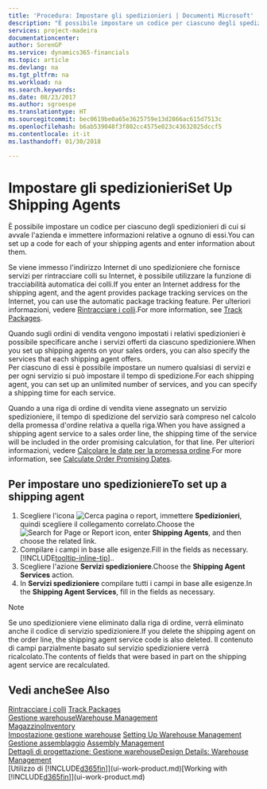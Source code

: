 ```yaml
---
title: 'Procedura: Impostare gli spedizionieri | Documenti Microsoft'
description: "È possibile impostare un codice per ciascuno degli spedizionieri di cui si avvale l'azienda e immettere informazioni relative a ognuno di essi."
services: project-madeira
documentationcenter: 
author: SorenGP
ms.service: dynamics365-financials
ms.topic: article
ms.devlang: na
ms.tgt_pltfrm: na
ms.workload: na
ms.search.keywords: 
ms.date: 08/23/2017
ms.author: sgroespe
ms.translationtype: HT
ms.sourcegitcommit: bec0619be0a65e3625759e13d2866ac615d7513c
ms.openlocfilehash: b6ab539048f3f802cc4575e023c43632025dccf5
ms.contentlocale: it-it
ms.lasthandoff: 01/30/2018

---
```

# <a name="set-up-shipping-agents"></a><span data-ttu-id="b0a3a-103">Impostare gli spedizionieri</span><span class="sxs-lookup"><span data-stu-id="b0a3a-103">Set Up Shipping Agents</span></span>
<span data-ttu-id="b0a3a-104">È possibile impostare un codice per ciascuno degli spedizionieri di cui si avvale l'azienda e immettere informazioni relative a ognuno di essi.</span><span class="sxs-lookup"><span data-stu-id="b0a3a-104">You can set up a code for each of your shipping agents and enter information about them.</span></span>  

<span data-ttu-id="b0a3a-105">Se viene immesso l'indirizzo Internet di uno spedizioniere che fornisce servizi per rintracciare colli su Internet, è possibile utilizzare la funzione di tracciabilità automatica dei colli.</span><span class="sxs-lookup"><span data-stu-id="b0a3a-105">If you enter an Internet address for the shipping agent, and the agent provides package tracking services on the Internet, you can use the automatic package tracking feature.</span></span> <span data-ttu-id="b0a3a-106">Per ulteriori informazioni, vedere [Rintracciare i colli](sales-how-track-packages.md).</span><span class="sxs-lookup"><span data-stu-id="b0a3a-106">For more information, see [Track Packages](sales-how-track-packages.md).</span></span>

<span data-ttu-id="b0a3a-107">Quando sugli ordini di vendita vengono impostati i relativi spedizionieri è possibile specificare anche i servizi offerti da ciascuno spedizioniere.</span><span class="sxs-lookup"><span data-stu-id="b0a3a-107">When you set up shipping agents on your sales orders, you can also specify the services that each shipping agent offers.</span></span>  
<span data-ttu-id="b0a3a-108">Per ciascuno di essi è possibile impostare un numero qualsiasi di servizi e per ogni servizio si può impostare il tempo di spedizione.</span><span class="sxs-lookup"><span data-stu-id="b0a3a-108">For each shipping agent, you can set up an unlimited number of services, and you can specify a shipping time for each service.</span></span>  

<span data-ttu-id="b0a3a-109">Quando a una riga di ordine di vendita viene assegnato un servizio spedizioniere, il tempo di spedizione del servizio sarà compreso nel calcolo della promessa d'ordine relativa a quella riga.</span><span class="sxs-lookup"><span data-stu-id="b0a3a-109">When you have assigned a shipping agent service to a sales order line, the shipping time of the service will be included in the order promising calculation, for that line.</span></span> <span data-ttu-id="b0a3a-110">Per ulteriori informazioni, vedere [Calcolare le date per la promessa ordine](sales-how-to-calculate-order-promising-dates.md).</span><span class="sxs-lookup"><span data-stu-id="b0a3a-110">For more information, see [Calculate Order Promising Dates](sales-how-to-calculate-order-promising-dates.md).</span></span>

## <a name="to-set-up-a-shipping-agent"></a><span data-ttu-id="b0a3a-111">Per impostare uno spedizioniere</span><span class="sxs-lookup"><span data-stu-id="b0a3a-111">To set up a shipping agent</span></span>  
1.  <span data-ttu-id="b0a3a-112">Scegliere l'icona ![Cerca pagina o report](media/ui-search/search_small.png "icona Cerca pagina o report"), immettere **Spedizionieri**, quindi scegliere il collegamento correlato.</span><span class="sxs-lookup"><span data-stu-id="b0a3a-112">Choose the ![Search for Page or Report](media/ui-search/search_small.png "Search for Page or Report icon") icon, enter **Shipping Agents**, and then choose the related link.</span></span>  
2.  <span data-ttu-id="b0a3a-113">Compilare i campi in base alle esigenze.</span><span class="sxs-lookup"><span data-stu-id="b0a3a-113">Fill in the fields as necessary.</span></span> [!INCLUDE[tooltip-inline-tip](includes/tooltip-inline-tip_md.md)]<span data-ttu-id="b0a3a-114">.</span><span class="sxs-lookup"><span data-stu-id="b0a3a-114">.</span></span>  
3.  <span data-ttu-id="b0a3a-115">Scegliere l'azione **Servizi spedizioniere**.</span><span class="sxs-lookup"><span data-stu-id="b0a3a-115">Choose the **Shipping Agent Services** action.</span></span>
4. <span data-ttu-id="b0a3a-116">In **Servizi spedizioniere** compilare tutti i campi in base alle esigenze.</span><span class="sxs-lookup"><span data-stu-id="b0a3a-116">In the **Shipping Agent Services**, fill in the fields as necessary.</span></span>

> [!NOTE]  
>  <span data-ttu-id="b0a3a-117">Se uno spedizioniere viene eliminato dalla riga di ordine, verrà eliminato anche il codice di servizio spedizioniere.</span><span class="sxs-lookup"><span data-stu-id="b0a3a-117">If you delete the shipping agent on the order line, the shipping agent service code is also deleted.</span></span> <span data-ttu-id="b0a3a-118">Il contenuto di campi parzialmente basato sul servizio spedizioniere verrà ricalcolato.</span><span class="sxs-lookup"><span data-stu-id="b0a3a-118">The contents of fields that were based in part on the shipping agent service are recalculated.</span></span>  

## <a name="see-also"></a><span data-ttu-id="b0a3a-119">Vedi anche</span><span class="sxs-lookup"><span data-stu-id="b0a3a-119">See Also</span></span>
<span data-ttu-id="b0a3a-120">[Rintracciare i colli](sales-how-track-packages.md)  </span><span class="sxs-lookup"><span data-stu-id="b0a3a-120">[Track Packages](sales-how-track-packages.md)  </span></span>  
[<span data-ttu-id="b0a3a-121">Gestione warehouse</span><span class="sxs-lookup"><span data-stu-id="b0a3a-121">Warehouse Management</span></span>](warehouse-manage-warehouse.md)  
[<span data-ttu-id="b0a3a-122">Magazzino</span><span class="sxs-lookup"><span data-stu-id="b0a3a-122">Inventory</span></span>](inventory-manage-inventory.md)  
<span data-ttu-id="b0a3a-123">[Impostazione gestione warehouse](warehouse-setup-warehouse.md)   </span><span class="sxs-lookup"><span data-stu-id="b0a3a-123">[Setting Up Warehouse Management](warehouse-setup-warehouse.md)   </span></span>  
<span data-ttu-id="b0a3a-124">[Gestione assemblaggio](assembly-assemble-items.md)  </span><span class="sxs-lookup"><span data-stu-id="b0a3a-124">[Assembly Management](assembly-assemble-items.md)  </span></span>  
[<span data-ttu-id="b0a3a-125">Dettagli di progettazione: Gestione warehouse</span><span class="sxs-lookup"><span data-stu-id="b0a3a-125">Design Details: Warehouse Management</span></span>](design-details-warehouse-management.md)  
<span data-ttu-id="b0a3a-126">[Utilizzo di [!INCLUDE[d365fin](includes/d365fin_md.md)]](ui-work-product.md)</span><span class="sxs-lookup"><span data-stu-id="b0a3a-126">[Working with [!INCLUDE[d365fin](includes/d365fin_md.md)]](ui-work-product.md)</span></span>  

